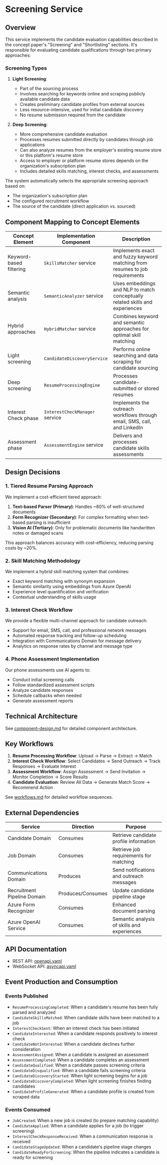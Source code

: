 # Screening Service

## Overview
This service implements the candidate evaluation capabilities described in the concept paper's "Screening" and "Shortlisting" sections. It's responsible for evaluating candidate qualifications through two primary approaches:

### Screening Types

1. **Light Screening**: 
   - Part of the sourcing process
   - Involves searching for keywords online and scraping publicly available candidate data
   - Creates preliminary candidate profiles from external sources
   - Less resource-intensive, used for initial candidate discovery
   - No resume submission required from the candidate

2. **Deep Screening**:
   - More comprehensive candidate evaluation
   - Processes resumes submitted directly by candidates through job applications
   - Can also analyze resumes from the employer's existing resume store or this platform's resume store
   - Access to employer or platform resume stores depends on the organization's subscription plan
   - Includes detailed skills matching, interest checks, and assessments

The system automatically selects the appropriate screening approach based on:
- The organization's subscription plan
- The configured recruitment workflow
- The source of the candidate (direct application vs. sourced)

## Component Mapping to Concept Elements

| Concept Element | Implementation Component | Description |
|-----------------|--------------------------|-------------|
| Keyword-based filtering | `SkillsMatcher` service | Implements exact and fuzzy keyword matching from resumes to job requirements |
| Semantic analysis | `SemanticAnalyzer` service | Uses embeddings and NLP to match conceptually related skills and experiences |
| Hybrid approaches | `HybridMatcher` service | Combines keyword and semantic approaches for optimal skill matching |
| Light screening | `CandidateDiscoveryService` | Performs online searching and data scraping for candidate sourcing |
| Deep screening | `ResumeProcessingEngine` | Processes candidate-submitted or stored resumes |
| Interest Check phase | `InterestCheckManager` service | Implements the outreach workflows through email, SMS, call, and LinkedIn |
| Assessment phase | `AssessmentEngine` service | Delivers and processes candidate skills assessments |

## Design Decisions

### 1. Tiered Resume Parsing Approach

We implement a cost-efficient tiered approach:

1. **Text-based Parser (Primary)**: Handles ~80% of well-structured documents
2. **Form Recognizer (Secondary)**: For complex formatting when text-based parsing is insufficient
3. **Vision AI (Tertiary)**: Only for problematic documents like handwritten notes or damaged scans

This approach balances accuracy with cost-efficiency, reducing parsing costs by ~20%.

### 2. Skill Matching Methodology

We implement a hybrid skill matching system that combines:
- Exact keyword matching with synonym expansion
- Semantic similarity using embeddings from Azure OpenAI
- Experience level quantification and verification
- Contextual understanding of skills usage

### 3. Interest Check Workflow

We provide a flexible multi-channel approach for candidate outreach:
- Support for email, SMS, call, and professional network messages
- Automated response tracking and follow-up scheduling
- Integration with Communications Domain for message delivery
- Analytics on response rates by channel and message type

### 4. Phone Assessment Implementation

Our phone assessments use AI agents to:
- Conduct initial screening calls
- Follow standardized assessment scripts
- Analyze candidate responses
- Schedule callbacks when needed
- Generate assessment reports

## Technical Architecture

See [component-design.md](./component-design.md) for detailed component architecture.

## Key Workflows

1. **Resume Processing Workflow**: Upload → Parse → Extract → Match
2. **Interest Check Workflow**: Select Candidates → Send Outreach → Track Responses → Evaluate Interest
3. **Assessment Workflow**: Assign Assessment → Send Invitation → Monitor Completion → Score Results
4. **Candidate Evaluation**: Review All Data → Generate Match Score → Recommend Action

See [workflows.md](./workflows.md) for detailed workflow sequences.

## External Dependencies

| Service | Direction | Purpose |
|---------|-----------|---------|
| Candidate Domain | Consumes | Retrieve candidate profile information |
| Job Domain | Consumes | Retrieve job requirements for matching |
| Communications Domain | Produces | Send notifications and outreach messages |
| Recruitment Pipeline Domain | Produces/Consumes | Update candidate pipeline stage |
| Azure Form Recognizer | Consumes | Enhanced document parsing |
| Azure OpenAI Service | Consumes | Semantic analysis of skills and experiences |

## API Documentation

- REST API: [openapi.yaml](../api/openapi.yaml)
- WebSocket API: [asyncapi.yaml](../api/asyncapi.yaml)

## Event Production and Consumption

### Events Published
- `ResumeProcessingCompleted`: When a candidate's resume has been fully parsed and analyzed
- `CandidateSkillsMatched`: When candidate skills have been matched to a job
- `InterestCheckSent`: When an interest check has been initiated
- `CandidateInterested`: When a candidate responds positively to interest check
- `CandidateNotInterested`: When a candidate declines further consideration
- `AssessmentAssigned`: When a candidate is assigned an assessment
- `AssessmentCompleted`: When a candidate completes an assessment
- `CandidateQualified`: When a candidate passes screening criteria
- `CandidateDisqualified`: When a candidate fails screening criteria
- `CandidateDiscoveryStarted`: When light screening begins for a job
- `CandidateDiscoveryCompleted`: When light screening finishes finding candidates
- `CandidateProfileGenerated`: When a candidate profile is created from scraped data

### Events Consumed
- `JobCreated`: When a new job is created (to prepare matching capability)
- `CandidateApplied`: When a candidate applies for a job (to trigger screening)
- `InterestCheckResponseReceived`: When a communication response is received
- `CandidateStageUpdated`: When a candidate's pipeline stage changes
- `CandidateReadyForScreening`: When the pipeline indicates a candidate is ready for screening
